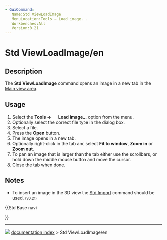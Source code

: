 ```yaml
---
- GuiCommand:
   Name:Std ViewLoadImage
   MenuLocation:Tools → Load image...
   Workbenches:All
   Version:0.21
---
```


# Std ViewLoadImage/en

## Description

The **Std ViewLoadImage** command opens an image in a new tab in the [Main view area](Main_view_area.md).

## Usage

1.  Select the **Tools → <img src="images/Std_ViewLoadImage.svg" width=16px> Load image...** option from the menu.
2.  Optionally select the correct file type in the dialog box.
3.  Select a file.
4.  Press the **Open** button.
5.  The image opens in a new tab.
6.  Optionally right-click in the tab and select **Fit to window**, **Zoom in** or **Zoom out**.
7.  To pan an image that is larger than the tab either use the scrollbars, or hold down the middle mouse button and move the cursor.
8.  Close the tab when done.

## Notes

-   To insert an image in the 3D view the [Std Import](Std_Import.md) command should be used. <small>(v0.21)</small> 





{{Std Base navi

}}



---
![](images/Right_arrow.png) [documentation index](../README.md) > Std ViewLoadImage/en
